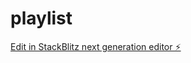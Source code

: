 # playlist

[Edit in StackBlitz next generation editor ⚡️](https://stackblitz.com/~/github.com/volodymyrOsmin/playlist)